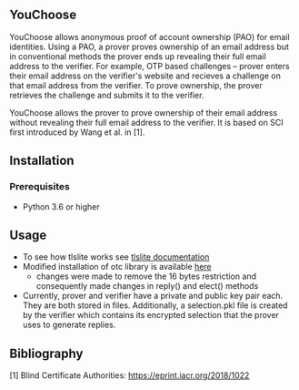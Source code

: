 ## YouChoose
YouChoose allows anonymous proof of account ownership (PAO) for email identities. Using a PAO, a prover proves ownership of an email address but in conventional methods the prover ends up revealing their full email address to the verifier. For example, OTP based challenges &ndash; prover enters their email address on the verifier's website and recieves a challenge on that email address from the verifier. To prove ownership, the prover retrieves the challenge and submits it to the verifier.

YouChoose allows the prover to prove ownership of their email address without revealing their full email address to the verifier. It is based on SCI first introduced by Wang et al. in [1]. 


## Installation

### Prerequisites
* Python 3.6 or higher



## Usage
* To see how tlslite works see [tlslite documentation](./tlslite-notes.md)
* Modified installation of otc library is available [here](https://github.com/aarav22/otc)
    * changes were made to remove the 16 bytes restriction and consequently made changes in reply() and elect() methods
* Currently, prover and verifier have a private and public key pair each. They are both stored in files. Additionally, a selection.pkl file is created by the verifier which contains its encrypted selection that the prover uses to generate replies.

## Bibliography
[1] Blind Certificate Authorities: https://eprint.iacr.org/2018/1022